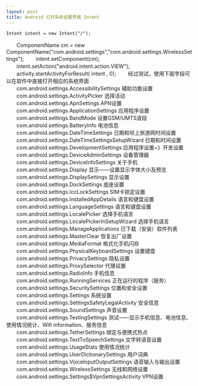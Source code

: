 ```yaml
---
layout: post
title: Android 打开系统设置界面 Intent 
---
```


	Intent intent = new Intent("/");
　　ComponentName cm = new ComponentName("com.android.settings","com.android.settings.WirelessSettings");
　　intent.setComponent(cm);
　　intent.setAction("android.intent.action.VIEW");
　　activity.startActivityForResult( intent , 0);
　　经过测试，使用下面字段可以在软件中直接打开相应的系统界面
　　com.android.settings.AccessibilitySettings 辅助功能设置
　　com.android.settings.ActivityPicker 选择活动
　　com.android.settings.ApnSettings APN设置
　　com.android.settings.ApplicationSettings 应用程序设置
　　com.android.settings.BandMode 设置GSM/UMTS波段
　　com.android.settings.BatteryInfo 电池信息
　　com.android.settings.DateTimeSettings 日期和坝上旅游网时间设置
　　com.android.settings.DateTimeSettingsSetupWizard 日期和时间设置
　　com.android.settings.DevelopmentSettings 应用程序设置=》开发设置
　　com.android.settings.DeviceAdminSettings 设备管理器
　　com.android.settings.DeviceInfoSettings 关于手机
　　com.android.settings.Display 显示——设置显示字体大小及预览
　　com.android.settings.DisplaySettings 显示设置
　　com.android.settings.DockSettings 底座设置
　　com.android.settings.IccLockSettings SIM卡锁定设置
　　com.android.settings.InstalledAppDetails 语言和键盘设置
　　com.android.settings.LanguageSettings 语言和键盘设置
　　com.android.settings.LocalePicker 选择手机语言
　　com.android.settings.LocalePickerInSetupWizard 选择手机语言
　　com.android.settings.ManageApplications 已下载（安装）软件列表
　　com.android.settings.MasterClear 恢复出厂设置
　　com.android.settings.MediaFormat 格式化手机闪存
　　com.android.settings.PhysicalKeyboardSettings 设置键盘
　　com.android.settings.PrivacySettings 隐私设置
　　com.android.settings.ProxySelector 代理设置
　　com.android.settings.RadioInfo 手机信息
　　com.android.settings.RunningServices 正在运行的程序（服务）
　　com.android.settings.SecuritySettings 位置和安全设置
　　com.android.settings.Settings 系统设置
　　com.android.settings.SettingsSafetyLegalActivity 安全信息
　　com.android.settings.SoundSettings 声音设置
　　com.android.settings.TestingSettings 测试——显示手机信息、电池信息、使用情况统计、Wifi information、服务信息
　　com.android.settings.TetherSettings 绑定与便携式热点
　　com.android.settings.TextToSpeechSettings 文字转语音设置
　　com.android.settings.UsageStats 使用情况统计
　　com.android.settings.UserDictionarySettings 用户词典
　　com.android.settings.VoiceInputOutputSettings 语音输入与输出设置
　　com.android.settings.WirelessSettings 无线和网络设置
　　com.android.settings.Settings$VpnSettingsActivity VPN设置